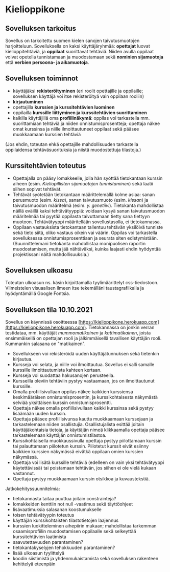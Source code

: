 # Kielioppikone

## Sovelluksen tarkoitus

Sovellus on tarkoitettu suomen kielen sanojen taivutusmuotojen harjoitteluun. Sovelluksella on kaksi käyttäjäryhmää: **opettajat** luovat kielioppitehtäviä, ja **oppilaat** suorittavat tehtäviä. Niiden avulla oppilaat voivat opetella tunnistamaan ja muodostamaan sekä **nominien sijamuotoja** että **verbien persoona- ja aikamuotoja**.

## Sovelluksen toiminnot

- käyttäjäksi **rekisteröityminen** (eri roolit opettajille ja oppilaille; sovelluksen käyttäjä voi itse rekisteröityä vain oppilaan rooliin)
- **kirjautuminen**
- opettajilla **kurssien ja kurssitehtävien luominen**
- oppilailla **kurssille liittyminen ja kurssitehtävien suorittaminen**
- kaikilla käyttäjillä oma **profiilinäkymä**: oppilas voi tarkastella mm. suorittamiaan tehtäviä ja niiden onnistumisprosentteja; opettaja näkee omat kurssinsa ja niille ilmoittautuneet oppilaat sekä pääsee muokkaamaan kurssien tehtäviä

(Jos ehdin, toteutan ehkä opettajille mahdollisuuden tarkastella oppilaidensa tehtäväsuorituksia ja niistä muodostettuja tilastoja.)

## Kurssitehtävien toteutus

- Opettajalla on pääsy lomakkeelle, jolla hän syöttää tietokantaan kurssin aiheen (esim. *Kieliopillisten sijamuotojen tunnistaminen*) sekä laatii siihen sopivat tehtävät.
- Tehtävät syötetään tietokantaan määrittelemällä kolme asiaa: sanan perusmuoto (esim. *kissa*), sanan taivutusmuoto (esim. *kissan*) ja taivutusmuodon määritelmä (esim. *y. genetiivi*). Tietokanta mahdollistaa näillä eväillä kaksi tehtävätyyppiä: voidaan kysyä sanan taivutusmuodon määritelmää tai pyytää oppilasta taivuttamaan tietty sana tiettyyn muotoon. Tehtävätyyppi määritellään sovellustasolla, ei tietokannassa.
- Oppilaan vastauksista tietokantaan tallentuu tehtävän yksilöivä tunniste sekä tieto siitä, oliko vastaus oikein vai väärin. Oppilas voi tarkastella sovelluksessa onnistumisprosenttiaan ja seurata siten edistymistään. (Suunnittelemani tietokanta mahdollistaa monipuolisen raportin muodostamisen, mutta jää nähtäväksi, kuinka laajasti ehdin hyödyntää projektissani näitä mahdollisuuksia.)

## Sovelluksen ulkoasu

Toteutan ulkoasun ns. käsin kirjoittamalla tyylimäärittelyt css-tiedostoon. Viimeistelen visuaalisen ilmeen itse tekemälläni taustagrafiikalla ja hyödyntämällä Google Fontsia.

## Sovelluksen tila 10.10.2021

Sovellus on käynnissä osoitteessa [https://kielioppikone.herokuapp.com](https://kielioppikone.herokuapp.com). Tietokannassa on jonkin verran testidataa, mm. käyttäjät *mummomatikainen* ja *kattimatikainen*, joista ensimmäisellä on opettajan rooli ja jälkimmäisellä tavallisen käyttäjän rooli. Kummankin salasana on "matikainen".

- Sovellukseen voi rekisteröidä uuden käyttäjätunnuksen sekä tietenkin kirjautua.
- Kursseja voi selata, ja niille voi ilmoittautua. Sovellus ei salli samalle kurssille ilmoittautumista kahteen kertaan.
- Kursseja voi suodattaa hakusanojen perusteella.
- Kursseilla oleviin tehtäviin pystyy vastaamaan, jos on ilmoittautunut kurssille.
- Omalla profiilisivullaan oppilas näkee kaikkien kurssiensa keskimääräisen onnistumisprosentin, ja kurssikohtaisesta näkymästä selviää yksittäisen kurssin onnistumisprosentti.
- Opettaja näkee omalla profiilisivullaan kaikki kurssinsa sekä pystyy lisäämään uuden kurssin.
- Opettaja pääsee profiilisivunsa kautta muokkaamaan kurssejaan ja tarkastelemaan niiden osallistujia. Osallistujalista esittää joitain käyttäjäkohtaisia tietoja, ja käyttäjän nimeä klikkaamalla opettaja pääsee tarkastelemaan käyttäjän onnistumistilastoa.
- Kurssikohtaisella muokkaussivulla opettaja pystyy piilottamaan kurssin tai palauttamaan piilotetun kurssin. Piilotetut kurssit eivät esiinny kaikkien kurssien näkymässä eivätkä oppilaan omien kurssien näkymässä.
- Opettaja voi lisätä kurssille tehtäviä (edelleen on vain yksi tehtävätyyppi käytettävissä) tai poistamaan tehtävän, jos siihen ei ole vielä kukaan vastannut.
- Opettaja pystyy muokkaamaan kurssin otsikkoa ja kuvaustekstiä.

Jatkokehityssuunnitelmia:
- tietokannasta taitaa puuttua joitain constrainteja?
- lomakkeiden kenttiin not null -vaatimus sekä täyttöohjeet
- lisävaatimuksia salasanan koostumukselle
- toisen tehtävätyypin toteutus
- käyttäjän kurssikohtaisten tilastotietojen laajennus
- kurssien luokitteleminen aihepiirin mukaan; mahdollistaa tarkemman osaamisprofiilin muodostamisen oppilaalle sekä selkeyttää kurssitehtävien laatimista
- saavutettavuuden parantaminen?
- tietokantakyselyjen tehokkuuden parantaminen?
- lisää ulkoasun tyylittelyä
- koodin siistimistä ja yhdenmukaistamista sekä sovelluksen rakenteen kehittelyä eteenpäin